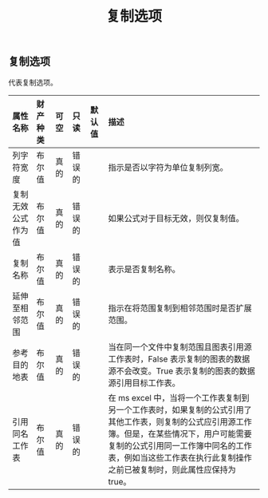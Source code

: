 ﻿---
title: 复制选项
second_title: Aspose.Cells Cloud Documen
type: docs
url: /zh/specification/model/copyoptions/
description: Aspose.Cells 云模型规范：CopyOptions。轻松处理 Excel 和其他电子表格文档，具有打开、生成、编辑、拆分、合并、比较和转换等功能
kwords: Excel, Office, 电子表格, Cloud REST API, 复制选项
weight: 50
---
## **复制选项**

代表复制选项。

|属性名称|财产种类|可空|只读|默认值|描述|
|:- |:- |:- |:- |:- |:- |
|列字符宽度|布尔值|真的|错误的||指示是否以字符为单位复制列宽。|
|复制无效公式作为值|布尔值|真的|错误的||如果公式对于目标无效，则仅复制值。|
|复制名称|布尔值|真的|错误的||表示是否复制名称。|
|延伸至相邻范围|布尔值|真的|错误的||指示在将范围复制到相邻范围时是否扩展范围。|
|参考目的地表|布尔值|真的|错误的||当在同一个文件中复制范围且图表引用源工作表时，False 表示复制的图表的数据源不会改变。True 表示复制的图表的数据源引用目标工作表。|
|引用同名工作表|布尔值|真的|错误的||在 ms excel 中，当将一个工作表复制到另一个工作表时，如果复制的公式引用了其他工作表，则复制的公式应引用源工作簿。但是，在某些情况下，用户可能需要复制的公式引用同一工作簿中同名的工作表，例如当这些工作表在执行此复制操作之前已被复制时，则此属性应保持为 true。|

